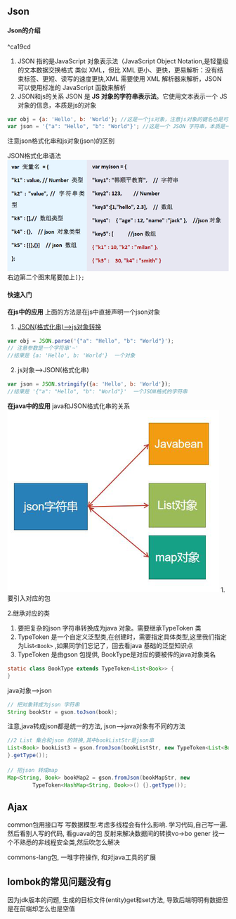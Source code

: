 ## Json
#### Json的介绍
^ca19cd
1. JSON 指的是JavaScript 对象表示法（JavaScript Object Notation,是轻量级的文本数据交换格式
类似 XML，但比 XML 更小、更快，更易解析：没有结束标签、更短、读写的速度更快,XML 需要使用 XML 解析器来解析，JSON 可以使用标准的 JavaScript 函数来解析
2. JSON和js的关系
JSON 是 **JS 对象的字符串表示法**。它使用文本表示一个 JS 对象的信息，本质是js的对象
```js
var obj = {a: 'Hello', b: 'World'}; //这是一个js对象，注意js对象的键名也是可以使用引号包裹的,这里的键名就不用引号包含
var json = '{"a": "Hello", "b": "World"}'; //这是一个 JSON 字符串，本质是一个字符串
```
注意json格式化串和js对象(json)的区别

JSON格式化串语法
![](assest/Pasted%20image%2020240726152636.png)
右边第二个图末尾要加上`]};`
#### 快速入门
**在js中的应用**
上面的方法是在js中直接声明一个json对象
1. [JSON(格式化串)-->js对象转换](#^ca19cd)
```js
var obj = JSON.parse('{"a": "Hello", "b": "World"}'); 
// 注意参数是一个字符串'~'
//结果是 {a: 'Hello', b: 'World'}  一个对象
```
2. js对象-->JSON(格式化串)
```js
var json = JSON.stringify({a: 'Hello', b: 'World'}); 
//结果是 '{"a": "Hello", "b": "World"}'  一个JSON格式的字符串
```
**在java中的应用**
java和JSON格式化串的关系
![](assest/Pasted%20image%2020240726154207.png)
1.要引入对应的包

2.继承对应的类
1. 要把复杂的json 字符串转换成为java 对象。需要继承TypeToken 类
2. TypeToken 是一个自定义泛型类,在创建时，需要指定具体类型,这里我们指定为List`<Book>`
 ,如果同学们忘记了，回去看java 基础的泛型知识点
3. TypeToken 是由gson 包提供, BookType是对应的要被传的java对象类名
```java
static class BookType extends TypeToken<List<Book>> {
}
```
java对象-->json
```java
// 把对象转成为json 字符串
String bookStr = gson.toJson(book);
```
注意,java转成json都是统一的方法,
json-->java对象有不同的方法
```java
//2 List 集合和json 的转换,其中bookListStr是json串
List<Book> bookList3 = gson.fromJson(bookListStr, new TypeToken<List<Book>>() {
}.getType());

// 把json 转成map
Map<String, Book> bookMap2 = gson.fromJson(bookMapStr, new  
        TypeToken<HashMap<String, Book>>() {}.getType());
```
## Ajax
common包用接口写
写数据模型.考虑多线程会有什么影响. 学习代码,自己写一遍.然后看别人写的代码, 看guava的包
反射来解决数据间的转换vo->bo
gener  找一个不熟悉的非线程安全类,然后吹怎么解决

commons-lang包, 一堆字符操作, 和对java工具的扩展
## lombok的常见问题没有g
因为jdk版本的问题, 生成的目标文件(entity)get和set方法, 导致后端明明有数据但是在前端却怎么也是空值